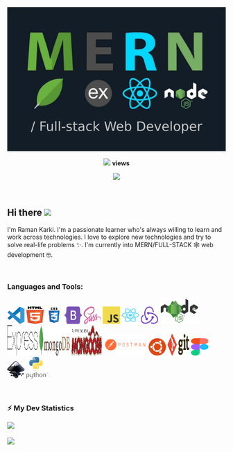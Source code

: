 <div align="center">
    <img src="/assets/banner.png">
</div>

<!-- retro visitor counter -->
<p align="center">
    <img src="https://github.com/ramankarki/ramankarki/blob/master/assets/eye-icon.svg"> <b>views</b>
</p>
<p align="center">
    <img src="https://profile-counter.glitch.me/ramankarki/count.svg" />
</p>

<br/>

<!-- hello msg with wave hand gif -->
<h2>Hi there <img src="https://media.giphy.com/media/hvRJCLFzcasrR4ia7z/giphy.gif" width="25px"></h2>

<!-- about me -->

I'm Raman Karki. I'm a passionate learner who's always willing to learn and work across technologies. I love to explore new technologies and try to solve real-life problems ✨. I'm currently into MERN/FULL-STACK 🕸️ web development 🤓.

<br/>

<!-- languages and tools -->
<!-- created from https://rahuldkjain.github.io/gh-profile-readme-generator/ -->
<h3 align="left">Languages and Tools:</h3>
<p align="left">
    <img src="/assets/vscode.svg" alt="vscode" width="40" height="40"/>
    <img src="/assets/html5.svg" alt="html5" width="40" height="40"/>
    <img src="/assets/css3.svg" alt="css3" width="40" height="40"/>
    <img src="/assets/bootstrap-5.svg" alt="bootstrap" width="40" height="40"/>
    <img src="/assets/sass.svg" alt="sass" width="40" height="40"/>
    <img src="/assets/javascript.svg" alt="javascript" width="40" height="40"/>
    <img src="/assets/react.svg" alt="react" width="40" height="40"/>
    <img src="/assets/redux.svg" alt="redux" width="40" height="40"/>
    <img src="/assets/node.svg" alt="node" width="90" height="60"/>
    <img src="/assets/express.svg" alt="express" width="70" height="70"/>
    <img src="/assets/mongodb.svg" alt="mongodb" width="70" height="70"/>
    <img src="/assets/mongoose.svg" alt="mongoose" width="70" height="70"/>
    <img src="/assets/postman.svg" alt="postman" width="100" height="50"/>
    <img src="/assets/ubuntu.svg" alt="ubuntu" width="40" height="40"/>
    <img src="/assets/git.svg" alt="git" width="50" height="50"/>
    <img src="/assets/figma.svg" alt="figma" width="40" height="40"/>
    <img src="/assets/inkscape-logo.svg" alt="inkscape" width="40" height="40"/>
    <img src="/assets/python.svg" alt="python" width="50" height="50"/>
</p>

<br/>

<!-- GitHub stats -->
<h3>⚡ My Dev Statistics</h3>

<p>
<!-- GitHub Stats -->
<img height="180em" src="https://github-readme-stats.vercel.app/api?username=ramankarki&show_icons=true&hide_border=true" />

<br/>
<br/>

<!-- Most Used Languages -->
<img height="180em" src="https://github-readme-stats.vercel.app/api/top-langs/?username=ramankarki&exclude_repo=KNN-Image-Classification&show_icons=true&hide_border=true&layout=compact&langs_count=8"/>
</p>
